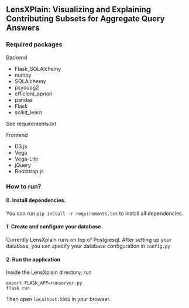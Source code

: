 ## LensXPlain: Visualizing and Explaining Contributing Subsets for Aggregate Query Answers

### Required packages
Backend
- Flask_SQLAlchemy
- numpy
- SQLAlchemy
- psycopg2
- efficient_apriori
- pandas
- Flask
- scikit_learn

See requirements.txt

Frontend
- D3.js
- Vega
- Vega-Lite
- jQuery
- Bootstrap.js

### How to run?
#### 0. Install dependencies.

You can run ```pip install -r requirements.txt``` to install all dependencies.

#### 1. Create and configure your database

Currently LensXplain runs on top of Postgresql. After setting up your database, you can specify your database configuration in ```config.py```

#### 2. Run the application

Inside the LensXplain directory, run
```
export FLASK_APP=runserver.py
flask run
```

Then open ```localhost:5001``` in your browser.
